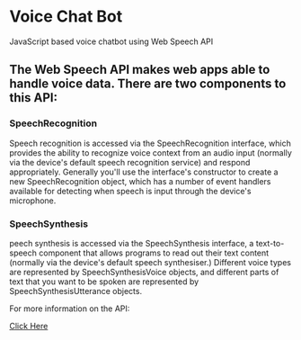 # Voice Chat Bot
JavaScript based voice chatbot using Web Speech API

## The Web Speech API makes web apps able to handle voice data. There are two components to this API:
### SpeechRecognition
Speech recognition is accessed via the SpeechRecognition interface, which provides the ability to recognize voice context from an audio input (normally via the device's default speech recognition service) and respond appropriately. Generally you'll use the interface's constructor to create a new SpeechRecognition object, which has a number of event handlers available for detecting when speech is input through the device's microphone.
### SpeechSynthesis
peech synthesis is accessed via the SpeechSynthesis interface, a text-to-speech component that allows programs to read out their text content (normally via the device's default speech synthesiser.) Different voice types are represented by SpeechSynthesisVoice objects, and different parts of text that you want to be spoken are represented by SpeechSynthesisUtterance objects.

For more information on the API:

[Click Here](https://developer.mozilla.org/en-US/docs/Web/API/Web_Speech_API/Using_the_Web_Speech_API)
